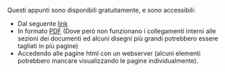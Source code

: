 Questi appunti sono disponibili gratuitamente, e sono accessibili:
- Dal seguente [link](http://Triveri.github.io/PSD-notes/)
- In formato [PDF](https://github.com/Triveri/PSD-notes/tree/main/PDF) (Dove però non funzionano i collegamenti interni alle sezioni dei documenti ed alcuni disegni più grandi potrebbero essere tagliati in più pagine)
- Accedendo alle pagine html con un webserver (alcuni elementi potrebbero mancare visualizzando le pagine individualmente).


